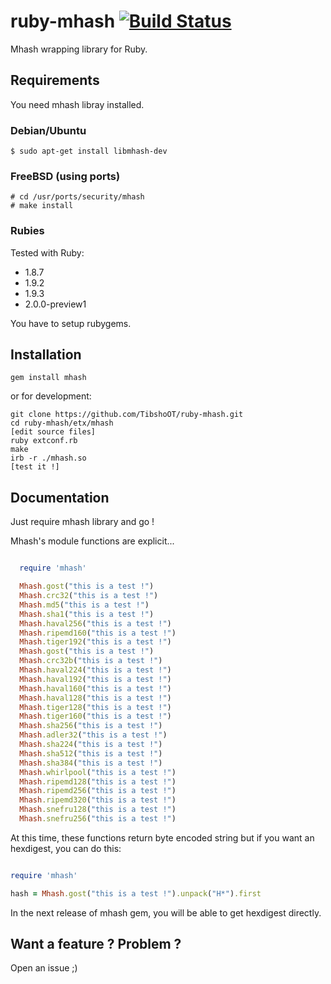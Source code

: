 # ruby-mhash [![Build Status](https://travis-ci.org/TibshoOT/ruby-mhash.png?branch=master)](https://travis-ci.org/TibshoOT/ruby-mhash)

Mhash wrapping library for Ruby.

## Requirements

You need mhash libray installed.

### Debian/Ubuntu

    $ sudo apt-get install libmhash-dev

### FreeBSD (using ports)

    # cd /usr/ports/security/mhash
    # make install

### Rubies

Tested with Ruby:

* 1.8.7
* 1.9.2
* 1.9.3
* 2.0.0-preview1

You have to setup rubygems.

## Installation

    gem install mhash

or for development:

    git clone https://github.com/TibshoOT/ruby-mhash.git
    cd ruby-mhash/etx/mhash
    [edit source files]
    ruby extconf.rb
    make
    irb -r ./mhash.so
    [test it !]


## Documentation

Just require mhash library and go !

Mhash's module functions are explicit...

```ruby

  require 'mhash'

  Mhash.gost("this is a test !")
  Mhash.crc32("this is a test !")
  Mhash.md5("this is a test !")
  Mhash.sha1("this is a test !")
  Mhash.haval256("this is a test !")
  Mhash.ripemd160("this is a test !")
  Mhash.tiger192("this is a test !")
  Mhash.gost("this is a test !")
  Mhash.crc32b("this is a test !")
  Mhash.haval224("this is a test !")
  Mhash.haval192("this is a test !")
  Mhash.haval160("this is a test !")
  Mhash.haval128("this is a test !")
  Mhash.tiger128("this is a test !")
  Mhash.tiger160("this is a test !")
  Mhash.sha256("this is a test !")
  Mhash.adler32("this is a test !")
  Mhash.sha224("this is a test !")
  Mhash.sha512("this is a test !")
  Mhash.sha384("this is a test !")
  Mhash.whirlpool("this is a test !")
  Mhash.ripemd128("this is a test !")
  Mhash.ripemd256("this is a test !")
  Mhash.ripemd320("this is a test !")
  Mhash.snefru128("this is a test !")
  Mhash.snefru256("this is a test !")

```

At this time, these functions return byte encoded string but if you want an hexdigest, you can do this:

```ruby

require 'mhash'

hash = Mhash.gost("this is a test !").unpack("H*").first

```

In the next release of mhash gem, you will be able to get hexdigest directly.

## Want a feature ? Problem ?

Open an issue ;)
